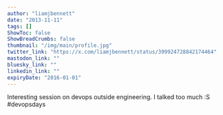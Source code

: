 ```yaml
---
author: "liamjbennett"
date: "2013-11-11"
tags: []
ShowToc: false
ShowBreadCrumbs: false
thumbnail: "/img/main/profile.jpg"
twitter_link: "https://x.com/liamjbennett/status/399924728842174464"
mastodon_link: ""
bluesky_link: ""
linkedin_link: ""
expiryDate: "2016-01-01"
---
```


Interesting session on devops outside engineering. I talked too much :S #devopsdays

